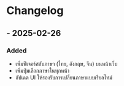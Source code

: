 # Changelog

## - 2025-02-26
### Added
- เพิ่มฟีเจอร์สลับภาษา (ไทย, อังกฤษ, จีน) บนหน้าเว็บ
- เพิ่มปุ่มเลือกภาษาในทุกหน้า 
- อัปเดต UI ให้รองรับการเปลี่ยนภาษาแบบเรียลไทม์

